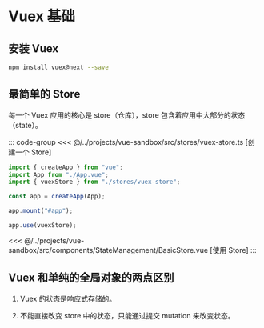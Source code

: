 # Vuex 基础

## 安装 Vuex

```bash
npm install vuex@next --save
```

## 最简单的 Store

每一个 Vuex 应用的核心是 store（仓库），store 包含着应用中大部分的状态（state）。

::: code-group
<<< @/../projects/vue-sandbox/src/stores/vuex-store.ts [创建一个 Store]

```js [注册到Vue应用中]
import { createApp } from "vue";
import App from "./App.vue";
import { vuexStore } from "./stores/vuex-store";

const app = createApp(App);

app.mount("#app");

app.use(vuexStore);
```

<<< @/../projects/vue-sandbox/src/components/StateManagement/BasicStore.vue [使用 Store]
:::

## Vuex 和单纯的全局对象的两点区别

1. Vuex 的状态是响应式存储的。

2. 不能直接改变 store 中的状态，只能通过提交 mutation 来改变状态。
